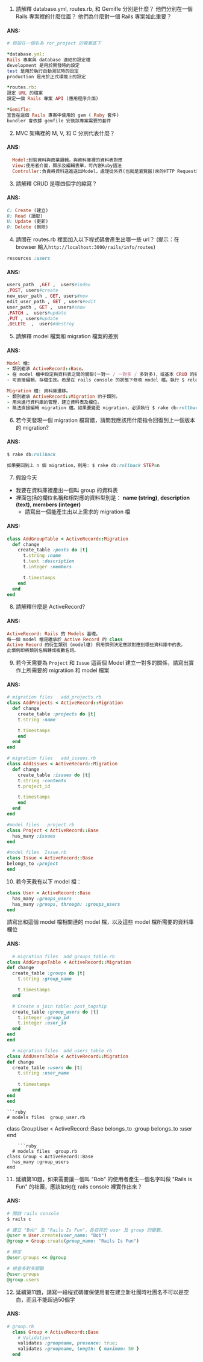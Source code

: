 1. 請解釋 database.yml, routes.rb, 和 Gemifle 分別是什麼？ 他們分別在一個 Rails 專案裡的什麼位置？ 他們為什麼對一個 Rails 專案如此重要？
  #### ANS: 
  ```ruby
  # 假設在一個名為 ror_project 的專案底下

*database.yml: 
Rails 專案與 database 連結的設定檔
development 是用於開發時的設定
test 是用於執行自動測試時的設定
production 是用於正式環境上的設定

*routes.rb:
設定 URL 的檔案
設定一個 Rails 專案 API (應用程序介面) 

*Gemifle:
宣告在這個 Rails 專案中使用的 gem ( Ruby 套件)
bundler 會依據 gemfile 安裝該專案需要的套件
  ```
2. MVC 架構裡的 M, V, 和 C 分別代表什麼？ 

  #### ANS: 
  ```ruby
    Model:封裝資料與商業邏輯，與資料庫裡的資料表對應
    View:使用者介面，顯示及編輯表單，可內嵌Ruby語法
    Controller:負責將資料送進送出Model，處理從外界(也就是瀏覽器)來的HTTP Request請求，與Model互動後輸出View(也就是HTML) 
  ```
3. 請解釋 CRUD 是哪四個字的縮寫？  

  #### ANS: 
  ```ruby
  C: Create (建立)
  R: Read (讀取)
  U: Update (更新)
  D: Delete (刪除)
  ```
4. 請問在 routes.rb 裡面加入以下程式碼會產生出哪一些 url？ (提示：在 browser 輸入```http://localhost:3000/rails/info/routes```)
  ```ruby
  resources :users
  ```
  #### ANS: 
  ```ruby
users_path  ,GET ,  users#index
,POST, users#create
new_user_path , GET, users#new
edit_user_path , GET , users#edit
user_path , GET ,  users#show
,PATCH ,  users#update
,PUT , users#update
,DELETE  ,  users#destroy
  ```
5. 請解釋 model 檔案和 migration 檔案的差別

  #### ANS: 
  ```ruby
  Model 檔: 
  - 類別繼承 ActiveRecord::Base。
  - 在 model 檔中設定與資料表之間的關聯(一對一 / 一對多 / 多對多)，或基本 CRUD 的操作、資料驗證等。
  - 可直接編輯，存檔生效。若是在 rails console 的狀態下修改 model 檔，執行 $ reload! 載入。

  Migration 檔: 資料庫遷移。
  - 類別繼承 ActiveRecord::Migration 的子類別。
  - 用來進行資料庫的管理，建立資料表及欄位。
  - 無法直接編輯 migration 檔。如果要變更 migration，必須執行 $ rake db:rollback 後編輯，再次執行 $ rake db:rollback 後，編輯的內容才會生效。
  ```
6. 若今天發現一個 migration 檔寫錯，請問我應該用什麼指令回復到上一個版本的 migration? 
  
  #### ANS: 
  ```ruby
  $ rake db:rollback

  如果要回到上 n 個 migration，則用: $ rake db:rollback STEP=n
  ```
7. 假設今天
  * 我要在資料庫裡產出一個叫 group 的資料表
  * 裡面包括的欄位名稱和相對應的資料型別是： 
    **name (string)**,
    **description (text)**,
    **members (integer)**
    * 請寫出一個能產生出以上需求的 migration 檔

  #### ANS: 
  ```ruby
  class AddGroupTable < ActiveRecord::Migration
    def change
      create_table :posts do |t|
        t.string :name
        t.text :description
        t.integer :members

        t.timestamps
      end
    end
  end
  ```
8. 請解釋什麼是 ActiveRecord? 

  #### ANS: 
  ```ruby
  ActiveRecord: Rails 的 Models 基礎。
  每一個 model 檔是繼承於 Active Record 的 class  
  Active Record 的衍生類別 (model檔) 例用慣例決定應該對應到哪些資料庫中的表。
  此慣例即將類別名稱轉成複數名詞。
  ```
9. 若今天需要為 ```Project``` 和 ```Issue``` 這兩個 Model 建立一對多的關係，請寫出實作上所需要的 migratiion 和 model 檔案 
  #### ANS: 
  ```ruby
  # migration files   add_projects.rb
  class AddProjects < ActiveRecord::Migration
    def change
      create_table :projects do |t|
      t.string :name            

      t.timestamps
      end
    end
  end
  ``` 
  ```ruby
  # migration files   add_issues.rb
  class AddIssues < ActiveRecord::Migration
    def change
      create_table :issues do |t|
      t.string :contents
      t.project_id            

      t.timestamps
      end
    end
  end
  ```  
  ```ruby
  #model files   project.rb
  class Project < ActiveRecord::Base
    has_many :issues  
  end
  ```
  ```ruby
  #model files  Issue.rb
 class Issue < ActiveRecord::Base
  belongs_to :project
end
  ```    
10. 若今天我有以下 model 檔：

  ```ruby
  class User < ActiveRecord::Base
    has_many :groups_users
    has_many :groups, through: :groups_users 
  end
  ```
  請寫出和這個 model 檔相關連的 model 檔，以及這些 model 檔所需要的資料庫欄位

  #### ANS: 
  ```ruby
    # migration files  add_groups_table.rb
class AddGroupsTable < ActiveRecord::Migration
  def change
    create_table :groups do |t|
      t.string :group_name

      t.timestamps
    end

    # Create a join table: post_tagship
    create_table :group_users do |t|
      t.integer :group_id
      t.integer :user_id
    end
  end
end
  ```
  ```ruby
    # migration files  add_users_table.rb
class AddUsersTable < ActiveRecord::Migration
  def change
    create_table :users do |t|
      t.string :user_name
      
      t.timestamps
    end
  end
end
  ```
    ```ruby
    # models files  group_user.rb
  class GroupUser < ActiveRecord::Base
    belongs_to :group
    belongs_to :user
  end
  ```
      ```ruby
    # models files  group.rb
  class Group < ActiveRecord::Base
    has_many :group_users
  end
  ```
11. 延續第10題，如果需要讓一個叫 "Bob" 的使用者產生一個名字叫做 "Rails is Fun" 的社團，應該如何在 rails console 裡實作出來？

  #### ANS: 
  ```ruby
  # 開啟 rails console
  $ rails c

  # 建立 "Bob" 及 "Rails Is Fun"，各自存於 user 及 group 的變數。 
  @user = User.create(user_name: "Bob")
  @group = Group.create(group_name: "Rails Is Fun")
  
  # 綁定
  @user.groups << @group

  # 檢查多對多關聯
  @user.groups
  @group.users
  ```
12. 延續第11題，請寫一段程式碼確保使用者在建立新社團時社團名不可以是空白，而且不能超過50個字
  #### ANS:
  ```ruby
  # group.rb
    class Group < ActiveRecord::Base        
      # Validation
      validates :groupname, presence: true;
      validates :groupname, length: { maximum: 50 }
    end
  ```